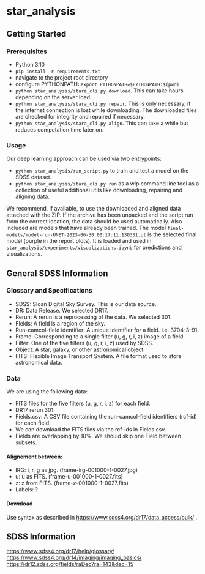 # star_analysis

## Getting Started
### Prerequisites
- Python 3.10
- `pip install -r requirements.txt`
- navigate to the project root directory
- configure PYTHONPATH: `export PYTHONPATH=$PYTHONPATH:$(pwd)`
- `python star_analysis/stara_cli.py download`. This can take hours depending on the server load.
- `python star_analysis/stara_cli.py repair`. This is only necessary, if the internet connection is lost while downloading. The downloaded files are checked for integrity and repaired if necessary.
- `python star_analysis/stara_cli.py align`. This can take a while but reduces computation time later on.

### Usage
Our deep learning approach can be used via two entrypoints:
- `python star_analysis/run_script.py` to train and test a model on the SDSS dataset.
- `python star_analysis/stara_cli.py run` as a wip command line tool as a collection of useful additional utils like downloading, repairing and aligning data.

We recommend, if available, to use the downloaded and aligned data attached with the ZIP. 
If the archive has been unpacked and the script run from the correct location, the data should be used automatically. 
Also included are models that have already been trained. 
The model `final-models/model-run-UNET-2023-06-30 00:17:11.130331.pt` is the selected final model (purple in the report plots).
It is loaded and used in `star_analysis/experiments/visualizations.ipynb` for predictions and visualizations.

## General SDSS Information

### Glossary and Specifications
- SDSS: Sloan Digital Sky Survey. This is our data source.
- DR: Data Release. We selected DR17.
- Rerun: A rerun is a reprocessing of the data. We selected 301.
- Fields: A field is a region of the sky.
- Run-camcol-field identifier: A unique identifier for a field. I.e. 3704-3-91.
- Frame: Corresponding to a single filter (u, g, r, i, z) image of a field.
- Filter: One of the five filters (u, g, r, i, z) used by SDSS.
- Object: A star, galaxy, or other astronomical object.
- FITS: Flexible Image Transport System. A file format used to store astronomical data.

### Data
We are using the following data:
- FITS files for the five filters (u, g, r, i, z) for each field.
- DR17 rerun 301.
- Fields.csv: A CSV file containing the run-camcol-field identifiers (rcf-id) for each field.
- We can download the FITS files via the rcf-ids in Fields.csv.
- Fields are overlapping by 10%. We should skip one Field between subsets.

#### Alignement between:
- IRG: i, r, g as jpg. (frame-irg-001000-1-0027.jpg)
- u: u as FITS. (frame-u-001000-1-0027.fits)
- z: z from FITS. (frame-z-001000-1-0027.fits)
- Labels: ?

#### Download
Use syntax as described in https://www.sdss4.org/dr17/data_access/bulk/ .


## SDSS Information
https://www.sdss4.org/dr17/help/glossary/
https://www.sdss4.org/dr14/imaging/imaging_basics/
https://dr12.sdss.org/fields/raDec?ra=143&dec=15
